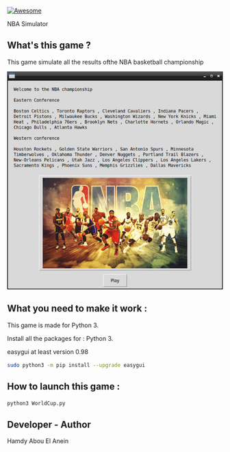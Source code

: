 [![Awesome](https://awesome.re/badge.svg)](https://awesome.re)  

NBA Simulator

## What's this game ?  

This game simulate all the results ofthe NBA basketball championship 

![Screenshot](screenshot.png)  


## What you need to make it work :  

This game is made for Python 3.  

Install all the packages for : Python 3.  

easygui at least version 0.98  

```sh
sudo python3 -m pip install --upgrade easygui  
```  


## How to launch this game :  

```sh
python3 WorldCup.py
```  


## Developer - Author  

Hamdy Abou El Anein  

